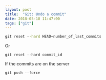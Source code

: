 ```yaml
---
layout: post
title:  "Git: Undo a commit"
date: 2018-05-18 11:47:00
tags: ["git"]
---
```


```cmd
git reset --hard HEAD~number_of_last_commits
```
Or

```
git reset --hard commit_id
```

If the commits are on the server

```
git push --force
```
